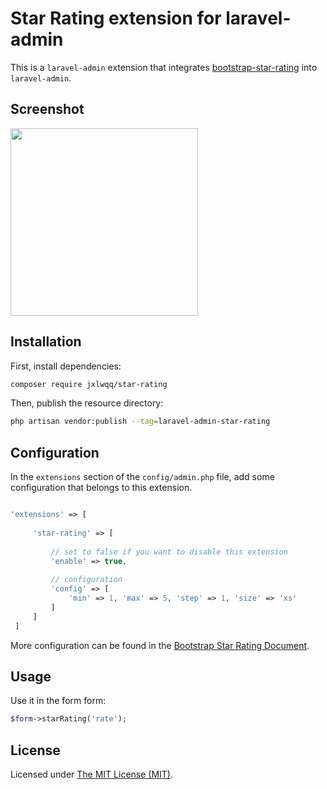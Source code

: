 # Star Rating extension for laravel-admin

This is a `laravel-admin` extension that integrates [bootstrap-star-rating](https://github.com/kartik-v/bootstrap-star-rating) into `laravel-admin`.

## Screenshot

<img src="https://camo.githubusercontent.com/8ce0822c6ba8b770ddfee452392bf61e1c3bd0f2/68747470733a2f2f6c68332e676f6f676c6575736572636f6e74656e742e636f6d2f707543624e4c394c6c424d747938446d615a78417130794d38746575684d5f6845766f782d4e754a327837785765644e6873386e77536b315a6f384649534641737974383d77313336362d683736382d72772d6e6f" width=300>

## Installation

First, install dependencies:
```bash
composer require jxlwqq/star-rating
```

Then, publish the resource directory:
```bash
php artisan vendor:publish --tag=laravel-admin-star-rating
```

## Configuration

In the `extensions` section of the `config/admin.php` file, add some configuration that belongs to this extension.
```php

'extensions' => [
 
     'star-rating' => [
     
         // set to false if you want to disable this extension
         'enable' => true,
         
         // configuration
         'config' => [
             'min' => 1, 'max' => 5, 'step' => 1, 'size' => 'xs'
         ]
     ]
 ]

```

More configuration can be found in the [Bootstrap Star Rating Document](http://plugins.krajee.com/star-rating).

## Usage

Use it in the form form:
```php
$form->starRating('rate');
```


## License

Licensed under [The MIT License (MIT)](LICENSE).
